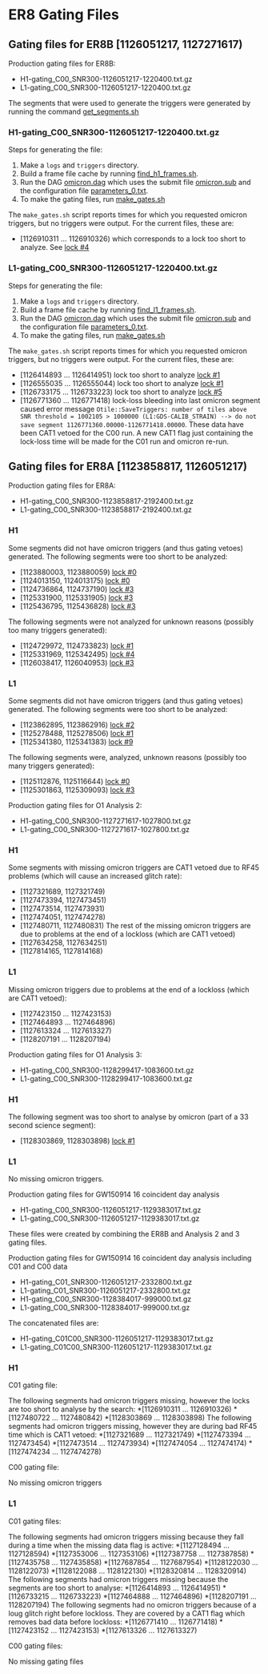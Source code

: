 # ER8 Gating Files

## Gating files for ER8B [1126051217, 1127271617)

Production gating files for ER8B:

 * H1-gating_C00_SNR300-1126051217-1220400.txt.gz
 * L1-gating_C00_SNR300-1126051217-1220400.txt.gz

The segments that were used to generate the triggers were generated by running the command [get_segments.sh](https://github.com/samantha-usman/gating/blob/master/omicron/segments/get_segments.sh)

### H1-gating_C00_SNR300-1126051217-1220400.txt.gz

Steps for generating the file:

 1. Make a ``logs`` and ``triggers`` directory.
 1. Build a frame file cache by running [find_h1_frames.sh](https://github.com/samantha-usman/gating/blob/master/omicron/H1/find_h1_frames.sh).
 1. Run the DAG [omicron.dag](https://github.com/samantha-usman/gating/blob/master/omicron/H1/omicron.dag) which uses the submit file [omicron.sub](https://github.com/samantha-usman/gating/blob/master/omicron/H1/omicron.sub) and the configuration file [parameters_0.txt](https://github.com/samantha-usman/gating/blob/master/omicron/H1/parameters_0.txt).
 1. To make the gating files, run [make_gates.sh](https://github.com/samantha-usman/gating/blob/master/omicron/H1/make_gates.sh)

The ``make_gates.sh`` script reports times for which you requested omicron triggers, but no triggers were output. For the current files, these are:

 * [1126910311 ... 1126910326) which corresponds to a lock too short to analyze. See [lock #4](https://ldas-jobs.ligo-wa.caltech.edu/~detchar/summary/day/20150921/lock/segments)

### L1-gating_C00_SNR300-1126051217-1220400.txt.gz

Steps for generating the file:

 1. Make a ``logs`` and ``triggers`` directory.
 1. Build a frame file cache by running [find_l1_frames.sh](https://github.com/samantha-usman/gating/blob/master/omicron/L1/find_l1_frames.sh).
 1. Run the DAG [omicron.dag](https://github.com/samantha-usman/gating/blob/master/omicron/L1/omicron.dag) which uses the submit file [omicron.sub](https://github.com/samantha-usman/gating/blob/master/omicron/L1/omicron.sub) and the configuration file [parameters_0.txt](https://github.com/samantha-usman/gating/blob/master/omicron/L1/parameters_0.txt).
 1. To make the gating files, run [make_gates.sh](https://github.com/samantha-usman/gating/blob/master/omicron/L1/make_gates.sh)

The ``make_gates.sh`` script reports times for which you requested omicron triggers, but no triggers were output. For the current files, these are:

 * [1126414893 ... 1126414951) lock too short to analyze [lock #1](https://ldas-jobs.ligo-la.caltech.edu/~detchar/summary/day/20150916/lock/segments/)
 * [1126555035 ... 1126555044) lock too short to analyze [lock #1](https://ldas-jobs.ligo-la.caltech.edu/~detchar/summary/day/20150917/lock/segments/)
 * [1126733175 ... 1126733223) lock too short to analyze [lock #5](https://ldas-jobs.ligo-la.caltech.edu/~detchar/summary/day/20150919/lock/segments/)
 * [1126771360 ... 1126771418) lock-loss bleeding into last omicron segment caused error message ``Otile::SaveTriggers: number of tiles above SNR threshold = 1002105 > 1000000 (L1:GDS-CALIB_STRAIN) --> do not save segment 1126771360.00000-1126771418.00000``. These data have been CAT1 vetoed for the C00 run. A new CAT1 flag just containing the lock-loss time will be made for the C01 run and omicron re-run.



## Gating files for ER8A [1123858817, 1126051217)

Production gating files for ER8A:

 * H1-gating_C00_SNR300-1123858817-2192400.txt.gz
 * L1-gating_C00_SNR300-1123858817-2192400.txt.gz

### H1

Some segments did not have omicron triggers (and thus gating vetoes) generated.
The following segments were too short to be analyzed:
 * [1123880003, 1123880059) [lock #0](https://ldas-jobs.ligo-wa.caltech.edu/~detchar/summary/day/20150817/lock/segments/)
 * [1124013150, 1124013175) [lock #0](https://ldas-jobs.ligo-wa.caltech.edu/~detchar/summary/day/20150819/lock/segments/)
 * [1124736864, 1124737190) [lock #3](https://ldas-jobs.ligo-wa.caltech.edu/~detchar/summary/day/20150827/lock/segments/)
 * [1125331900, 1125331905) [lock #3](https://ldas-jobs.ligo-wa.caltech.edu/~detchar/summary/day/20150903/lock/segments/)
 * [1125436795, 1125436828) [lock #3](https://ldas-jobs.ligo-wa.caltech.edu/~detchar/summary/day/20150904/lock/segments/)

The following segments were not analyzed for unknown reasons (possibly too many triggers generated):
 * [1124729972, 1124733823) [lock #1](https://ldas-jobs.ligo-wa.caltech.edu/~detchar/summary/day/20150827/lock/segments/)
 * [1125331969, 1125342495) [lock #4](https://ldas-jobs.ligo-wa.caltech.edu/~detchar/summary/day/20150903/lock/segments/)
 * [1126038417, 1126040953) [lock #3](https://ldas-jobs.ligo-wa.caltech.edu/~detchar/summary/day/20150911/lock/segments/)

### L1

Some segments did not have omicron triggers (and thus gating vetoes) generated.
The following segments were too short to be analyzed:
 * [1123862895, 1123862916) [lock #2](https://ldas-jobs.ligo-la.caltech.edu/~detchar/summary/day/20150817/lock/segments/) 
 * [1125278488, 1125278506) [lock #1](https://ldas-jobs.ligo-la.caltech.edu/~detchar/summary/day/20150903/lock/segments/)
 * [1125341380, 1125341383) [lock #9](https://ldas-jobs.ligo-la.caltech.edu/~detchar/summary/day/20150911/lock/segments/)

The following segments were, analyzed, unknown reasons (possibly too many triggers generated):
 * [1125112876, 1125116644) [lock #0](https://ldas-jobs.ligo-la.caltech.edu/~detchar/summary/day/20150901/lock/segments/)
 * [1125301863, 1125309093) [lock #3](https://ldas-jobs.ligo-la.caltech.edu/~detchar/summary/day/20150903/lock/segments/)

Production gating files for O1 Analysis 2:

 * H1-gating_C00_SNR300-1127271617-1027800.txt.gz
 * L1-gating_C00_SNR300-1127271617-1027800.txt.gz

### H1
Some segments with missing omicron triggers are CAT1 vetoed due to RF45 problems (which will cause an increased glitch rate):
 * [1127321689, 1127321749)
 * [1127473394, 1127473451)
 * [1127473514, 1127473931)
 * [1127474051, 1127474278)
 * [1127480711, 1127480831)
The rest of the missing omicron triggers are due to problems at the end of a lockloss (which are CAT1 vetoed)
 * [1127634258, 1127634251)
 * [1127814165, 1127814168)

### L1
Missing omicron triggers due to problems at the end of a lockloss (which are CAT1 vetoed):
 * [1127423150 ... 1127423153)
 * [1127464893 ... 1127464896)
 * [1127613324 ... 1127613327)
*  [1128207191 ... 1128207194)

Production gating files for O1 Analysis 3:

 * H1-gating_C00_SNR300-1128299417-1083600.txt.gz
 * L1-gating_C00_SNR300-1128299417-1083600.txt.gz

### H1 

The following segment was too short to analyse by omicron (part of a 33 second science segment):
 * [1128303869, 1128303898) [lock #1](https://ldas-jobs.ligo-wa.caltech.edu/~detchar/summary/day/20151008/lock/segments/)

### L1

No missing omicron triggers.

Production gating files for GW150914 16 coincident day analysis

 * H1-gating_C00_SNR300-1126051217-1129383017.txt.gz
 * L1-gating_C00_SNR300-1126051217-1129383017.txt.gz

These files were created by combining the ER8B and Analysis 2 and 3 gating files.

Production gating files for GW150914 16 coincident day analysis including C01 and C00 data

  * H1-gating_C01_SNR300-1126051217-2332800.txt.gz
  * L1-gating_C01_SNR300-1126051217-2332800.txt.gz
  * H1-gating_C00_SNR300-1128384017-999000.txt.gz
  * L1-gating_C00_SNR300-1128384017-999000.txt.gz

The concatenated files are:

  * H1-gating_C01C00_SNR300-1126051217-1129383017.txt.gz
  * L1-gating_C01C00_SNR300-1126051217-1129383017.txt.gz

### H1

C01 gating file:

The following segments had omicron triggers missing, however the locks are too short to analyse by the search:
 *[1126910311 ... 1126910326)
 *[1127480722 ... 1127480842)
 *[1128303869 ... 1128303898)
The following segments had omicron triggers missing, however they are during bad RF45 time which is CAT1 vetoed:
 *[1127321689 ... 1127321749)
 *[1127473394 ... 1127473454)
 *[1127473514 ... 1127473934)
 *[1127474054 ... 1127474174)
 *[1127474234 ... 1127474278)

C00 gating file:

No missing omicron triggers

### L1

C01 gating files:

The following segments had omicron triggers missing because they fall during a time when the missing data flag is active:
 *[1127128494 ... 1127128594)
 *[1127353006 ... 1127353106)
 *[1127387758 ... 1127387858)
 *[1127435758 ... 1127435858)
 *[1127687854 ... 1127687954)
 *[1128122030 ... 1128122073)
 *[1128122088 ... 1128122130)
 *[1128320814 ... 1128320914)
The following segments had omicron triggers missing because the segments are too short to analyse:
 *[1126414893 ... 1126414951)
 *[1126733215 ... 1126733223)
 *[1127464888 ... 1127464896)
 *[1128207191 ... 1128207194)
The following segments had no omicron triggers because of a loug glitch right before lockloss. They are covered by a CAT1 flag which removes bad data before lockloss:
 *[1126771410 ... 1126771418)
 *[1127423152 ... 1127423153)
 *[1127613326 ... 1127613327)

C00 gating files:

No missing gating files


